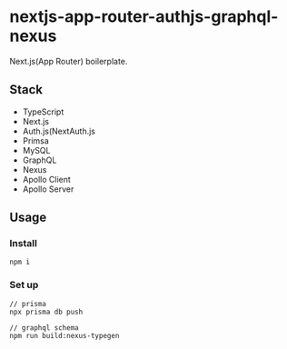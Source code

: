 # nextjs-app-router-authjs-graphql-nexus

Next.js(App Router) boilerplate.

## Stack

* TypeScript
* Next.js
* Auth.js(NextAuth.js
* Primsa
* MySQL
* GraphQL
* Nexus
* Apollo Client
* Apollo Server

## Usage

### Install 

```
npm i
```

### Set up

```
// prisma
npx prisma db push

// graphql schema
npm run build:nexus-typegen
```


